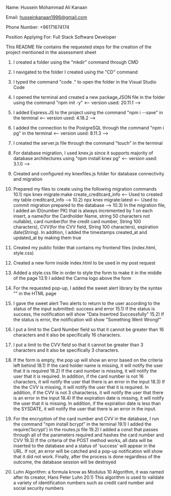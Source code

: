 Name: Hussein Mohammad Ali Kanaan

Email: husseinkanaan1996@gmail.com

Phone Number: +96171674174

Position Applying For: Full Stack Software Developer


This README file contains the requested steps for the creation of the project mentioned in the assessment sheet

1) I created a folder using the "mkdir" command through CMD

2) I navigated to the folder I created using the "CD" command

3) I typed the command "code ." to open the folder in the Visual Studio Code

4) I opened the terminal and created a new package,JSON file in the folder using the command "npm init -y" <-- version used: 20.11.1 -->

5) I added Express.JS to the project using the command "npm i --save" in the terminal <-- version used: 4.18.2 -->

6) I added the connection to the PostgreSQL through the command "npm i pg" in the terminal <-- version used: 8.11.3 -->

7) I created the server.js file through the command "touch" in the terminal

8) For database migration, I used knex.js since it supports majority of database architectures using "npm install knex pg" <-- version used: 3.1.0 -->

9) Created and configured my knexfiles.js folder for database connectivity and migration

10) Prepared my files to create using the following migration commands
10.1) npx knex migrate:make create_creditcard_info <-- Used to created my table creditcard_info -->
10.2) npx knex migrate:latest <-- Used to commit migration prepared to the database -->
10.3) In the migration file, I added an ID(number PK) that is always incremented by 1 on each insert, a name(for the Cardholder Name, string 50 characters not nullable), card number(for the credit card number, String 100 characters), CVV(for the CVV field, String 100 characters), expiration date(String). In addition, I added the timestamps created_at and updated_at by making them true

11) Created my public folder that contains my frontend files (index.html, style.css)

12) Created a new form inside index.html to be used in my post request

13) Added a style.css file in order to style the form to make it in the middle of the page
13.1) I added the Carma logo above the form

14) For the requested pop-up, I added the sweet alert library by the syntax "<script src="https://cdn.jsdelivr.net/npm/sweetalert2@11"></script>" in the HTML page

15) I gave the sweet alert Two alerts to return to the user according to the status of the input submitted: success and error
15.1) If the status is success, the notification will show "Data Insertred Successfully"
15.2) If the status is error, the notification will show "Something Went Wrong!"

16) I put a limit to the Card Number field so that it cannot be greater than 16 characters and it also be specifically 16 characters.

17) I put a limit to the CVV field so that it cannot be greater than 3 characters and it also be specifically 3 characters.

18) If the form is empty, the pop up will show an error based on the criteria left behind
18.1) If the card holder name is missing, it will notify the user that it is required
18.2) If the card number is missing, it will notify the user that it is required. In addition, if the card number is not 16 characters, it will notify the user that there is an error in the input
18.3) If the the CVV is missing, it will notify the user that it is required. In addition, if the CVV is not 3 characterss, it will notify the user that there is an error in the input
18.4) If the expiration date is missing, it will notify the user that it is missing. In addition, if the expiration date is less than the SYSDATE, it will notify the user that there is an error in the input.

19) For the encryption of the card number and CVV in the database, I run the command "npm install bcrypt" in the terminal
19.1) I added the require('bcrypt') in the routes.js file
19.2) I added a const that passes through all of the parameters required and hashes the card number and CVV 
19.3) If the criteria of the POST method works, all data will be inserted to the database and a status of 'success' will appear in the URL. If not, an error will be catched and a pop-up notification will show that it did not work. Finally, after the process is done regardless of the outcome, the database session will be destroyed

20) Luhn Algorithm: a formula know as Modulus 10 Algorithm, it was named after its creator, Hans Peter Luhn
20.1) This algorithm is used to validate a variety of identification numbers such as credit card number and social security numbers

